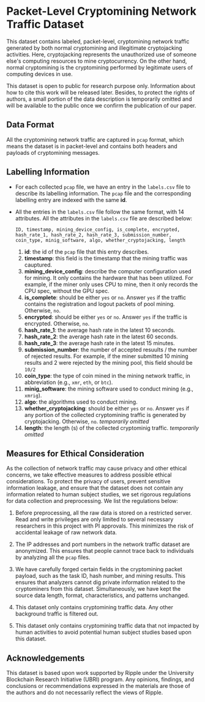 # Packet-Level Cryptomining Network Traffic Dataset

This dataset contains labeled, packet-level, cryptomining network traffic generated by both normal cryptomining and illegitimate cryptojacking activities. Here, cryptojacking represents the unauthorized use of someone else's computing resources to mine cryptocurrency. On the other hand, normal cryptomining is the cryptomining performed by legitimate users of computing devices in use.

This dataset is open to public for research purpose only. Information about how to cite this work will be released later. Besides, to protect the rights of authors, a small portion of the data description is temporarily omitted and will be available to the public once we confirm the publication of our paper.

## Data Format
All the cryptomining network traffic are captured in `pcap` format, which means the dataset is in packet-level and contains both headers and payloads of cryptomining messages.
## Labelling Information

- For each collected `pcap` file, we have an entry in the `labels.csv` file to describe its labelling information. The `pcap` file and the corresponding labelling entry are indexed with the same __id__.
- All the entries in the `labels.csv` file follow the same format, with 14 attributes. All the attributes in the `labels.csv` file are described below:
   
    ```
    ID, timestamp, mining_device_config, is_complete, encrypted, hash_rate_1, hash_rate_2, hash_rate_3, submission_number, coin_type, minig_software, algo, whether_cryptojacking, length
    ``` 
    1. __id__: the id of the `pcap` file that this entry describes.
    2. __timestamp__: this field is the timestamp that the mining traffic was cauptured.
    3. __mining_device_config__: describe the computer configuration used for mining. It only contains the hardware that has been utilized. For example, if the miner only uses CPU to mine, then it only records the CPU spec, without the GPU spec.
    4. __is_complete__: should be either `yes` or `no`. Answer `yes` if the traffic contains the registration and logout packets of pool mining. Otherwise, `no`.
    5. __encrypted__: should be either `yes` or `no`. Answer `yes` if the traffic is encrypted. Otherwise, `no`.
    6. __hash_rate_1__: the average hash rate in the latest 10 seconds.
    7. __hash_rate_2__: the average hash rate in the latest 60 seconds.
    8. __hash_rate_3__: the average hash rate in the latest 15 minutes.
    9.  __submission_number__: the number of accepted resuults / the number of rejected results. For example, if the miner submitted 10 mining results and 2 were rejected by the mining pool, this field should be `10/2`
    10. __coin_type__: the type of coin mined in the mining network traffic, in abbreviation (e.g., `xmr`, `eth`, or `btc`).
    11. __minig_software__: the mining software used to conduct mining (e.g., `xmrig`).
    12. __algo__: the algorithms used to conduct mining.
    13. __whether_cryptojacking__: should be either `yes` or `no`. Answer `yes` if any portion of the collected cryptomining traffic is generated by cryptojacking. Otherwise, `no`. *temporarily omitted*
    14. __length__: the length (s) of the collected cryptominig traffic. *temporarily omitted*

## Measures for Ethical Consideration

As the collection of network traffic may cause privacy and other ethical concerns, we take effective measures to address possible ethical considerations. To protect the privacy of users, prevent sensitive information leakage, and ensure that the dataset does not contain any information related to human subject studies, we set rigorous regulations for data collection and preprocessing. We list the regulations below:

1. Before preprocessing, all the raw data is stored on a restricted server. Read and write privileges are only limited to several necessary researchers in this project with PI approvals. This minimizes the risk of accidental leakage of raw network data.
   
2. The IP addresses and port numbers in the network traffic dataset are anonymized. This ensures that people cannot trace back to individuals by analyzing all the `pcap` files.
   
3. We have carefully forged certain fields in the cryptomining packet payload, such as the task ID, hash number, and mining results. This ensures that analyzers cannot dig private information related to the cryptominers from this dataset. Simultaneously, we have kept the source data length, format, characteristics, and patterns unchanged.
   
4. This dataset only contains cryptomining traffic data. Any other background traffic is filtered out.
   
5. This dataset only contains cryptomining traffic data that not impacted by human activities to avoid potential human subject studies based upon this dataset.

## Acknowledgements
This dataset is based upon work supported by Ripple under the University Blockchain Research Initiative (UBRI) program. Any opinions, findings, and conclusions or recommendations expressed in the materials are those of the authors and do not necessarily reflect the views of Ripple.
